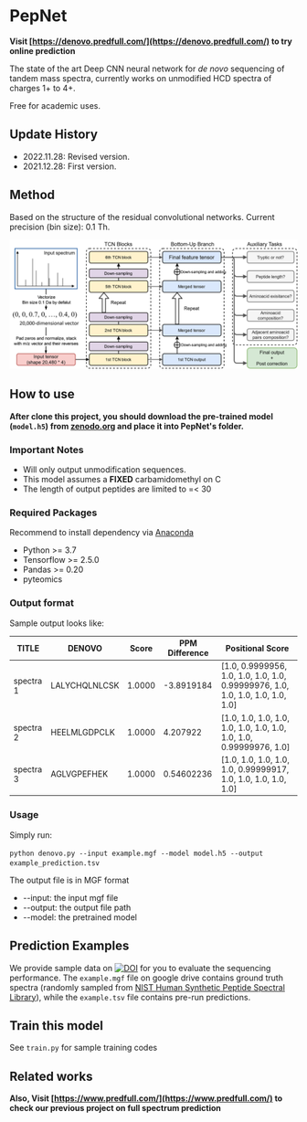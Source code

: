 # PepNet

__Visit [https://denovo.predfull.com/](https://denovo.predfull.com/) to try online prediction__

The state of the art Deep CNN neural network for *de novo* sequencing of tandem mass spectra, currently works on unmodified HCD spectra of charges 1+ to 4+.

Free for academic uses.

## Update History

* 2022.11.28: Revised version.
* 2021.12.28: First version.

## Method

Based on the structure of the residual convolutional networks. Current precision (bin size): 0.1 Th.

![model](imgs/model.png)

## How to use

__After clone this project, you should download the pre-trained model (`model.h5`) from [zenodo.org](https://zenodo.org/record/7371429) and place it into PepNet's folder.__

### Important Notes

* Will only output unmodification sequences.
* This model assumes a __FIXED__ carbamidomethyl on C
* The length of output peptides are limited to =< 30

### Required Packages

Recommend to install dependency via [Anaconda](https://www.anaconda.com/distribution/)

* Python >= 3.7
* Tensorflow >= 2.5.0
* Pandas >= 0.20
* pyteomics

### Output format

Sample output looks like:

TITLE | DENOVO | Score | PPM Difference | Positional Score
------- | ------ | ---- | ------- | ------
spectra 1 | LALYCHQLNLCSK | 1.0000 | -3.8919184 | [1.0, 0.9999956, 1.0, 1.0, 1.0, 1.0, 0.99999976, 1.0, 1.0, 1.0, 1.0, 1.0, 1.0]
spectra 2 | HEELMLGDPCLK | 1.0000 | 4.207922 | [1.0, 1.0, 1.0, 1.0, 1.0, 1.0, 1.0, 1.0, 1.0, 1.0, 0.99999976, 1.0]
spectra  3 | AGLVGPEFHEK | 1.0000 | 0.54602236 | [1.0, 1.0, 1.0, 1.0, 1.0, 0.99999917, 1.0, 1.0, 1.0, 1.0, 1.0]

### Usage

Simply run:

`python denovo.py --input example.mgf --model model.h5 --output example_prediction.tsv`

The output file is in MGF format

* --input: the input mgf file
* --output: the output file path
* --model: the pretrained model

## Prediction Examples

We provide sample data on [![DOI](https://zenodo.org/badge/DOI/10.5281/zenodo.7371429.svg)](https://doi.org/10.5281/zenodo.7371429) for you to evaluate the sequencing performance. The `example.mgf` file on google drive contains ground truth spectra (randomly sampled from [NIST Human Synthetic Peptide Spectral Library](https://chemdata.nist.gov/dokuwiki/doku.php?id=peptidew:lib:kustersynselected20170530)), while the `example.tsv` file contains pre-run predictions.

## Train this model

See `train.py` for sample training codes

## Related works

__Also, Visit [https://www.predfull.com/](https://www.predfull.com/) to check our previous project on full spectrum prediction__
